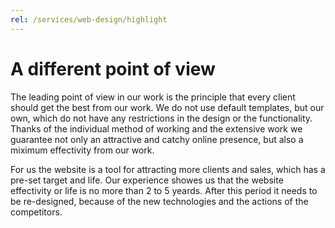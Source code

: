 ```yaml
---
rel: /services/web-design/highlight
---
```

# A different point of view
The leading point of view in our work is the principle that every client should get the best from our work.  We do not use default templates, but our own, which do not  have any restrictions in the design or the functionality. Thanks of the individual method of working and the extensive work we guarantee not only an attractive and catchy online presence, but also a miximum effectivity from our work.

For us the website is a tool for attracting more clients and sales, which has a pre-set target and life. Our experience showes us that the website effectivity or life is no more than 2 to 5 yeards. After this period it needs to be re-designed, because of the new technologies and the actions of the competitors.